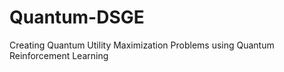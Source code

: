# Quantum-DSGE
Creating Quantum Utility Maximization Problems using Quantum Reinforcement Learning




